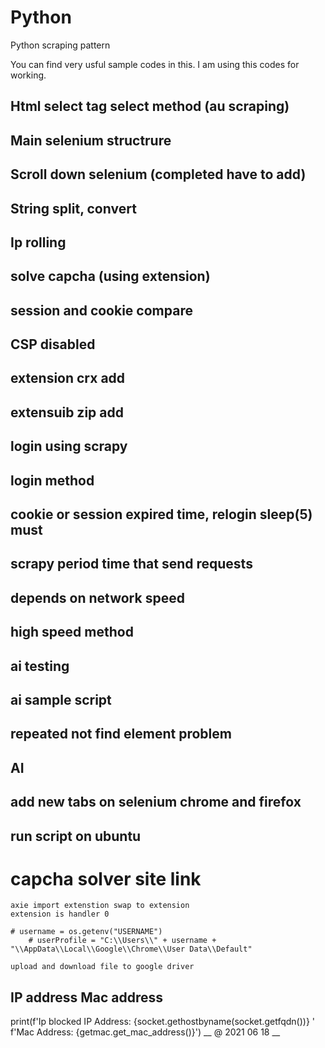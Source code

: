 # Python
Python scraping pattern

You can find very usful sample codes in this.
I am using this codes for working.
## Html select tag select method (au scraping)
## Main selenium structrure
## Scroll down selenium (completed have to add)
## String split, convert
## Ip rolling
## solve capcha (using extension)
## session and cookie compare
## CSP disabled
## extension crx add
## extensuib zip add
## login using scrapy
## login method 
## cookie or session expired time, relogin  sleep(5) must
## scrapy period time that send requests
## depends on network speed
## high speed method
## ai testing
## ai sample script
## repeated not find element problem
## AI
## add new tabs on selenium chrome and firefox
## run script on ubuntu
            
   # capcha solver site link
    
    axie import extenstion swap to extension
    extension is handler 0
    
    # username = os.getenv("USERNAME")
        # userProfile = "C:\\Users\\" + username + "\\AppData\\Local\\Google\\Chrome\\User Data\\Default"
    
    upload and download file to google driver
    
## IP address Mac address
 print(f'Ip blocked IP Address: {socket.gethostbyname(socket.getfqdn())} '
                      f'Mac Address: {getmac.get_mac_address()}')
__  @ 2021 06 18 __
